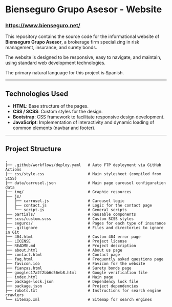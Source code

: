 # Bienseguro Grupo Asesor - Website

### https://www.bienseguro.net/

This repository contains the source code for the informational website of **Bienseguro Grupo Asesor**, a brokerage firm specializing in risk management, insurance, and surety bonds.

The website is designed to be responsive, easy to navigate, and maintain, using standard web development technologies.

The primary natural language for this project is Spanish.

---

## Technologies Used

- **HTML**: Base structure of the pages.
- **CSS / SCSS**: Custom styles for the design.
- **Bootstrap**: CSS framework to facilitate responsive design development.
- **JavaScript**: Implementation of interactivity and dynamic loading of common elements (navbar and footer).

---

## Project Structure

```
.
├── .github/workflows/deploy.yaml   # Auto FTP deployment via GitHub Actions
├── css/style.css                   # Main stylesheet (compiled from SCSS)
├── data/carrusel.json              # Main page carousel configuration data
├── img/                            # Graphic resources
├── js/
│   ├── carrusel.js                 # Carousel logic
│   ├── contact.js                  # Logic for the contact page
│   └── script.js                   # General scripts
├── partials/                       # Reusable components
├── scss/custom.scss                # Custom SCSS styles
├── seguros/                        # Pages for each type of insurance
├── .gitignore                      # Files and directories to ignore in Git
├── 404.html                        # Custom 404 error page
├── LICENSE                         # Project license
├── README.md                       # Project description
├── about.html                      # About us page
├── contact.html                    # Contact page
├── faq.html                        # Frequently asked questions page
├── favicon.ico                     # Favicon for the website
├── fianzas.html                    # Surety bonds page
├── googlec17a2f2bb6d56eb8.html     # Google verification file
├── index.html                      # Main page
├── package-lock.json               # Dependency lock file
├── package.json                    # Project dependencies
├── robots.txt                      # Instructions for search engine crawlers
└── sitemap.xml                     # Sitemap for search engines
```
